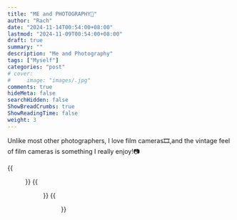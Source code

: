 ```yaml
---
title: "ME and PHOTOGRAPHY📸"
author: "Rach"
date: "2024-11-14T00:54:00+08:00"
lastmod: "2024-11-09T00:54:00+08:00"
draft: true
summary: ""
description: "Me and Photography"
tags: ["Myself"]
categories: "post"
# cover:
#     image: "images/.jpg"
comments: true
hideMeta: false
searchHidden: false
ShowBreadCrumbs: true
ShowReadingTime: false
weight: 3
--- 
```

 
 Unlike most other photographers, I love film cameras🎞️,and the vintage feel of film cameras is something I really enjoy!📷

 {{<figure src="/image/9.jpg" title="my works" alt="my photography" width="100%" float="left">}}
{{<figure src="/image/10.jpg" alt="my photography" width="100%" float="left">}}
 {{<figure src="/image/11.jpg" alt="my photography" width="100%" float="left">}}
